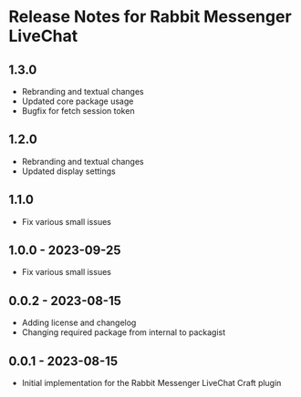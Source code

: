 # Release Notes for Rabbit Messenger LiveChat

## 1.3.0
- Rebranding and textual changes
- Updated core package usage
- Bugfix for fetch session token

## 1.2.0
- Rebranding and textual changes
- Updated display settings

## 1.1.0
- Fix various small issues

## 1.0.0 - 2023-09-25
- Fix various small issues

## 0.0.2 - 2023-08-15
- Adding license and changelog
- Changing required package from internal to packagist

## 0.0.1 - 2023-08-15
- Initial implementation for the Rabbit Messenger LiveChat Craft plugin
